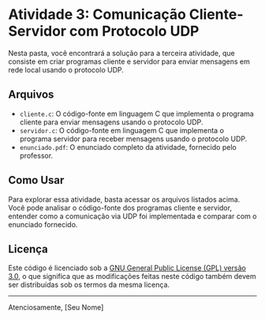 # Atividade 3: Comunicação Cliente-Servidor com Protocolo UDP

Nesta pasta, você encontrará a solução para a terceira atividade, que consiste em criar programas cliente e servidor para enviar mensagens em rede local usando o protocolo UDP.

## Arquivos

- `cliente.c`: O código-fonte em linguagem C que implementa o programa cliente para enviar mensagens usando o protocolo UDP.
- `servidor.c`: O código-fonte em linguagem C que implementa o programa servidor para receber mensagens usando o protocolo UDP.
- `enunciado.pdf`: O enunciado completo da atividade, fornecido pelo professor.

## Como Usar

Para explorar essa atividade, basta acessar os arquivos listados acima. Você pode analisar o código-fonte dos programas cliente e servidor, entender como a comunicação via UDP foi implementada e comparar com o enunciado fornecido.

## Licença

Este código é licenciado sob a [GNU General Public License (GPL) versão 3.0](LICENSE), o que significa que as modificações feitas neste código também devem ser distribuídas sob os termos da mesma licença.

---
Atenciosamente,
[Seu Nome]
